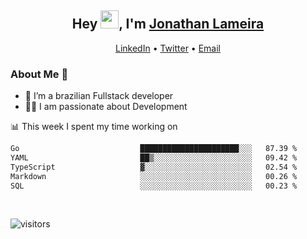 <h2 align="center">Hey <img src="https://github.com/TheDudeThatCode/TheDudeThatCode/blob/master/Assets/Hi.gif" width="29">, I'm <a href="https://www.linkedin.com/in/jonathanlameira/">Jonathan Lameira</a></h2>
<p align="center">
  <a href="https://www.linkedin.com/in/jonathanlameira/">LinkedIn</a> •
  <a href="https://twitter.com/jlameira">Twitter</a> •
  <a href="mailto:jlameira@gmail.com">Email</a>
</p>

### About Me 🚀
- 🌱  I’m a brazilian Fullstack developer</br>
- 👨‍💻  I am passionate about Development</br>

<!-- ![Jonathan Lameira github stats](https://github-readme-stats.vercel.app/api?username=jlameirameli&show_icons=true&hide_border=true)&nbsp;&nbsp; -->

📊 This week I spent my time working on
<!--START_SECTION:waka-->

```txt
Go                           ██████████████████████░░░   87.39 %
YAML                         ██▒░░░░░░░░░░░░░░░░░░░░░░   09.42 %
TypeScript                   ▓░░░░░░░░░░░░░░░░░░░░░░░░   02.54 %
Markdown                     ░░░░░░░░░░░░░░░░░░░░░░░░░   00.26 %
SQL                          ░░░░░░░░░░░░░░░░░░░░░░░░░   00.23 %
```

<!--END_SECTION:waka-->

<br />

![visitors](https://visitor-badge.laobi.icu/badge?page_id=jlameira.jlameira)
